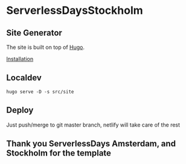 # ServerlessDaysStockholm

<!-- [![Netlify Status](https://api.netlify.com/api/v1/badges/aeda4c96-9e3b-405d-9106-91163477b416/deploy-status)](https://app.netlify.com/sites/brave-ritchie-630574/deploys) -->

## Site Generator

The site is built on top of [Hugo](https://gohugo.io).

[Installation](https://gohugo.io/getting-started/installing/)

## Localdev

```
hugo serve -D -s src/site
```

## Deploy

Just push/merge to git master branch, netlify will take care of the rest

## Thank you ServerlessDays Amsterdam, and Stockholm for the template
